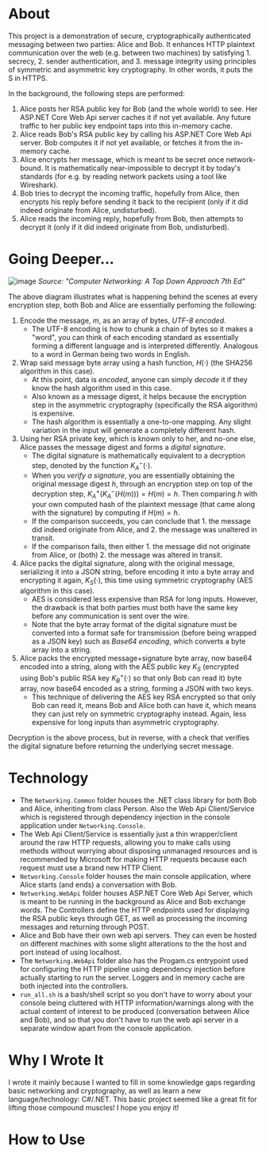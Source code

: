 # About
This project is a demonstration of secure, cryptographically authenticated messaging between two parties: Alice and Bob. It enhances HTTP plaintext communication over the web (e.g. between two machines) by satisfying 1. secrecy, 2. sender authentication, and 3. message integrity using principles of 
symmetric and asymmetric key cryptography. In other words, it puts the S in HTTPS.

In the background, the following steps are performed:

1. Alice posts her RSA public key for Bob (and the whole world) to see. Her ASP.NET Core Web Api server caches it if not yet available. Any future traffic to her public key endpoint taps into this in-memory cache. 
3. Alice reads Bob's RSA public key by calling his ASP.NET Core Web Api server. Bob computes it if not yet available, or fetches it from the in-memory cache.
4. Alice encrypts her message, which is meant to be secret once network-bound. It is mathematically near-impossible to decrypt it by today's standards (for e.g. by reading network packets using a tool like Wireshark).
5. Bob tries to decrypt the incoming traffic, hopefully from Alice, then encrypts his reply before sending it back to the recipient (only if it did indeed originate from Alice, undisturbed).
6. Alice reads the incoming reply, hopefully from Bob, then attempts to decrypt it (only if it did indeed originate from Bob, undisturbed).

# Going Deeper...

![image](https://github.com/user-attachments/assets/c69ab35f-a4bb-4012-bfdb-9e180d883a47)
*Source: "Computer Networking: A Top Down Approach 7th Ed"*

The above diagram illustrates what is happening behind the scenes at every encryption step, both Bob and Alice are essentially perfoming the following:

1. Encode the message, $m$, as an array of bytes, *UTF-8 encoded*.
    - The UTF-8 encoding is how to chunk a chain of bytes so it makes a "word", you can think of each encoding standard as essentially forming a different language and is interpreted differently. Analogous to a word in German being two words in English. 
3. Wrap said message byte array using a hash function, $H(\cdot)$ (the SHA256 algorithm in this case).
    - At this point, data is *encoded*, anyone can simply *decode* it if they know the hash algorithm used in this case.
    - Also known as a message digest, it helps because the encryption step in the asymmetric cryptography (specifically the RSA algorithm) is expensive.
    - The hash algorithm is essentially a one-to-one mapping. Any slight variation in the input will generate a completely different hash.
4. Using her RSA private key, which is known only to her, and no-one else, Alice passes the message digest and forms a *digital signature*. 
    - The digital signature is mathematically equivalent to a decryption step, denoted by the function $K^{-}_A(\cdot)$.
    - When you *verify a signature*, you are essentially obtaining the original message digest $h$, through an encryption step on top of the decryption step, $K^{+}_A(K^{-}_A(H(m)))=H(m)=h$. Then comparing $h$ with your own computed hash of the plaintext message (that came along with the signature) by computing if $H(m) = h$.
    - If the comparison succeeds, you can conclude that 1. the message did indeed originate from Alice, and 2. the message was unaltered in transit.
    - If the comparison fails, then either 1. the message did not originate from Alice, or (both) 2. the message was altered in transit. 
5. Alice packs the digital signature, along with the original message, serializing it into a JSON string, before encoding it into a byte array and encrypting it again, $K_S(\cdot)$, this time using symmetric cryptography (AES algorithm in this case).
    - AES is considered less expensive than RSA for long inputs. However, the drawback is that both parties must both have the same key before any communication is sent over the wire.
    - Note that the byte array format of the digital signature must be converted into a format safe for transmission (before being wrapped as a JSON key) such as *Base64 encoding*, which converts a byte array into a string. 
6. Alice packs the encrypted message+signature byte array, now base64 encoded into a string, along with the AES public key $K_S$ (encrypted using Bob's public RSA key $K^{+}_B(\cdot)$ so that only Bob can read it) byte array, now base64 encoded as a string, forming a JSON with two keys.
    - This technique of delivering the AES key RSA encrypted so that only Bob can read it, means Bob and Alice both can have it, which means they can just rely on symmetric cryptography instead. Again, less expensive for long inputs than asymmetric cryptography.

Decryption is the above process, but in reverse, with a check that verifies the digital signature before returning the underlying secret message. 

# Technology

- The ``Networking.Common`` folder houses the .NET class library for both Bob and Alice, inheriting from class Person. Also the Web Api Client/Service which is registered through dependency injection in the console application under ``Networking.Console``. 
- The Web Api Client/Service is essentially just a thin wrapper/client around the raw HTTP requests, allowing you to make calls using methods without worrying about disposing unmanaged resources and is recommended by Microsoft for making HTTP requests because each request must use a brand new HTTP Client.
- ``Networking.Console`` folder houses the main console application, where Alice starts (and ends) a conversation with Bob.
- ``Networking.WebApi`` folder houses ASP.NET Core Web Api Server, which is meant to be running in the background as Alice and Bob exchange words. The Controllers define the HTTP endpoints used for displaying the RSA public keys through GET, as well as processing the incoming messages and returning through POST.
- Alice and Bob have their own web api servers. They can even be hosted on different machines with some slight alterations to the the host and port instead of using localhost. 
- The ``Networking.WebApi`` folder also has the Progam.cs entrypoint used for configuring the HTTP pipeline using dependency injection before actually starting to run the server. Loggers and in memory cache are both injected into the controllers.
- ``run_all.sh`` is a bash/shell script so you don't have to worry about your console being cluttered with HTTP information/warnings along with the actual content of interest to be produced (conversation between Alice and Bob), and so that you don't have to run the web api server in a separate window apart from the console application.


# Why I Wrote It
I wrote it mainly because I wanted to fill in some knowledge gaps regarding basic networking and cryptography, as well as learn a new language/technology: C#/.NET. This basic project seemed like a great fit for lifting those compound muscles! I hope you enjoy it!

# How to Use
